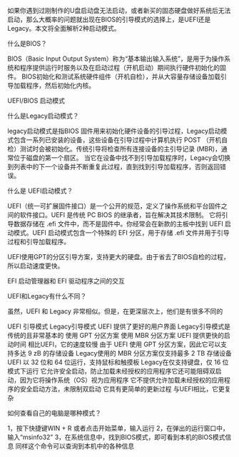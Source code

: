 如果你遇到过刚制作的U盘启动盘无法启动，或者新买的固态硬盘做好系统后无法启动，那么大概率的问题就出现在BIOS的引导模式的选择上，是UEFI还是Legacy。本文将全面解析2种启动模式。

什么是BIOS？

BlOS（Basic Input Output System）称为“基本输出输入系统”，是用于为操作系统和程序提供运行时服务以及在启动过程（开机启动）期间执行硬件初始化的固件。
BIOS初始化和测试系统硬件组件（开机自检），并从大容量存储设备加载引导加载程序，然后初始化内核。

UEFI/BIOS 启动模式

什么是Legacy启动模式？

legacy启动模式是指BIOS 固件用来初始化硬件设备的引导过程，Legacy启动模式包含一系列已安装的设备，这些设备在引导过程中计算机执行 POST （开机自检）测试时会被初始化。传统引导将检查所有连接设备的主引导记录 (MBR)，通常位于磁盘的第一个扇区。
当它在设备中找不到引导加载程序时，Legacy会切换到列表中的下一个设备并不断重复此过程，直到找到引导加载程序，否则返回错误。

什么是 UEFI启动模式？

UEFI（统一可扩展固件接口）是一个公开的规范，定义了操作系统和平台固件之间的软件接口。UEFI 是传统 PC BIOS 的继承者，旨在解决其技术限制。
它将引导数据存储在 .efi 文件中，而不是固件中。你经常会在新款的主板中找到 UEFI 启动模式。UEFI 启动模式包含一个特殊的 EFI 分区，用于存储 .efi 文件并用于引导过程和引导加载程序。

UEFI使用GPT的分区引导方案，支持更大的硬盘。由于省去了BIOS自检的过程，所以启动速度更快。

EFI 启动管理器和 EFI 驱动程序之间的交互

UEFI和Legacy有什么不同？

虽然，UEFI 和 Legacy 非常相似。但是，在更深层次上，他们是有很多不同的

UEFI 引导模式 Legacy引导模式
UEFI 提供了更好的用户界面 Legacy引导模式是传统的且非常基本的
使用 GPT 分区方案 使用 MBR 分区方案
UEFI 提供更快的启动时间 相比UEFI，它的速度较慢
由于 UEFI 使用 GPT 分区方案，因此它可以支持多达 9 zB 的存储设备 Legacy使用的 MBR 分区方案仅支持最多 2 TB 存储设备
UEFI 以 32 位和 64 位运行，支持鼠标和触摸板 Legacy在仅支持键盘，仅 16 位模式下运行
它允许安全启动，防止加载未经授权的应用程序它还可能阻碍双启动，因为它将操作系统（OS）视为应用程序 它不提供允许加载未经授权的应用程序的安全启动方法，未限制双启动
它具有更简单的更新过程 与UEFI相比，它更复杂

如何查看自己的电脑是哪种模式？

1，按下快捷键WIN + R 或者点击开始菜单，输入运行
2，在弹出的运行窗口中，输入“msinfo32”
3，在系统信息中，找到BIOS模式，即可看到本机的BIOS模式信息
同样这个命令可以查询到本机中的各种信息
